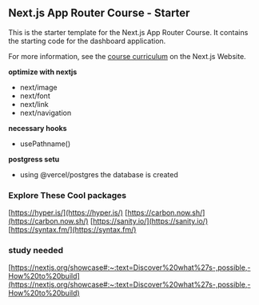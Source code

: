 ## Next.js App Router Course - Starter

This is the starter template for the Next.js App Router Course. It contains the starting code for the dashboard application.

For more information, see the [course curriculum](https://nextjs.org/learn) on the Next.js Website.

**optimize with nextjs** 

- next/image
- next/font
- next/link
- next/navigation

**necessary hooks**

- usePathname()

**postgress setu**

- using @vercel/postgres the database is created 


### Explore These Cool packages

[https://hyper.is/](https://hyper.is/)
[https://carbon.now.sh/](https://carbon.now.sh/)
[https://sanity.io/](https://sanity.io/)
[https://syntax.fm/](https://syntax.fm/)

### study needed
[https://nextjs.org/showcase#:~:text=Discover%20what%27s-,possible,-How%20to%20build](https://nextjs.org/showcase#:~:text=Discover%20what%27s-,possible,-How%20to%20build)
